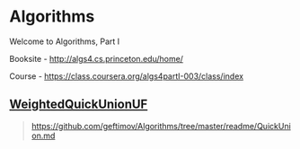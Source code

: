 Algorithms
==========

Welcome to Algorithms, Part I

Booksite - http://algs4.cs.princeton.edu/home/

Course   - https://class.coursera.org/algs4partI-003/class/index


[WeightedQuickUnionUF](https://github.com/geftimov/Algorithms/tree/master/readme/QuickUnion.md)
----------

>https://github.com/geftimov/Algorithms/tree/master/readme/QuickUnion.md
>
>


